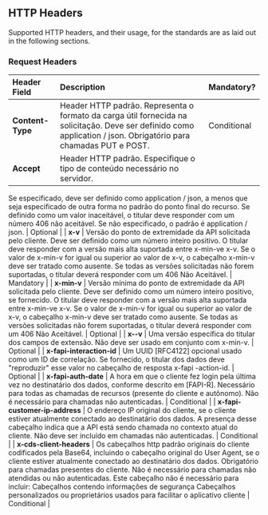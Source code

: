 ## HTTP Headers

Supported HTTP headers, and their usage, for the standards are as laid out in the following sections.

### Request Headers
|     Header Field                           |  Description                                     | Mandatory?       |
|:------------------------------------------ |:------------------------------------------------ |:----------------       |
| <b>Content-Type</b>       | Header HTTP padrão. Representa o formato da carga útil fornecida na solicitação. Deve ser definido como application / json. Obrigatório para chamadas PUT e POST.  |      Conditional    |
| <b>Accept</b>     | Header HTTP padrão. Especifique o tipo de conteúdo necessário no servidor.
Se especificado, deve ser definido como application / json, a menos que seja especificado de outra forma no padrão do ponto final do recurso.
Se definido como um valor inaceitável, o titular deve responder com um número 406 não aceitável. Se não especificado, o padrão é application / json.                          | Optional          |
| <b>x-v</b> | Versão do ponto de extremidade da API solicitada pelo cliente. Deve ser definido como um número inteiro positivo. O titular deve responder com a versão mais alta suportada entre x-min-ve x-v. Se o valor de x-min-v for igual ou superior ao valor de x-v, o cabeçalho x-min-v deve ser tratado como ausente.
Se todas as versões solicitadas não forem suportadas, o titular deverá responder com um 406 Não Aceitável.                                  | Mandatory   |
| <b>x-min-v</b>     | Versão mínima do ponto de extremidade da API solicitada pelo cliente. Deve ser definido como um número inteiro positivo, se fornecido. O titular deve responder com a versão mais alta suportada entre x-min-ve x-v. Se o valor de x-min-v for igual ou superior ao valor de x-v, o cabeçalho x-min-v deve ser tratado como ausente.
Se todas as versões solicitadas não forem suportadas, o titular deverá responder com um 406 Não Aceitável.                               | Optional          |
| <b>x-<HID>-v</b>     | Uma versão específica do titular dos campos de extensão. Não deve ser usado em conjunto com x-min-v.                               | Optional         |
| <b>x-fapi-interaction-id</b>     | Um UUID [RFC4122] opcional usado como um ID de correlação. Se fornecido, o titular dos dados deve "reproduzir" esse valor no cabeçalho de resposta x-fapi -action-id.                              | Optional          |
| <b>x-fapi-auth-date</b>     | A hora em que o cliente fez login pela última vez no destinatário dos dados, conforme descrito em [FAPI-R]. Necessário para todas as chamadas de recursos (presente do cliente e autônomo). Não é necessário para chamadas não autenticadas.                               | Conditional          |
| <b>x-fapi-customer-ip-address</b>     | O endereço IP original do cliente, se o cliente estiver atualmente conectado ao destinatário dos dados. A presença desse cabeçalho indica que a API está sendo chamada no contexto atual do cliente. Não deve ser incluído em chamadas não autenticadas.                               | Conditional          |
| <b>x-cds-client-headers</b>     | Os cabeçalhos http padrão originais do cliente codificados pela Base64, incluindo o cabeçalho original do User Agent, se o cliente estiver atualmente conectado ao destinatário dos dados. Obrigatório para chamadas presentes do cliente. Não é necessário para chamadas não atendidas ou não autenticadas.
Este cabeçalho não é necessário para incluir:
Cabeçalhos contendo informações de segurança
Cabeçalhos personalizados ou proprietários usados para facilitar o aplicativo cliente                               | Conditional          |
